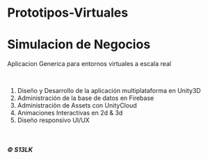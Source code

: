# Prototipos-Virtuales

<h1>Simulacion de Negocios</h1>

<p>
  Aplicacion Generica para entornos virtuales a escala real
</p><br>

<ol>
  <li>Diseño y Desarrollo de la aplicación multiplataforma en Unity3D</li>
  <li>Administración de la base de datos en Firebase</li>
  <li>Administraciòn de Assets con UnityCloud</li>
  <li>Animaciones Interactivas en 2d & 3d</li>
  <li>Diseño responsivo UI/UX</li>
  
</ol><br>

<h5>&copy; S13LK</h5>
